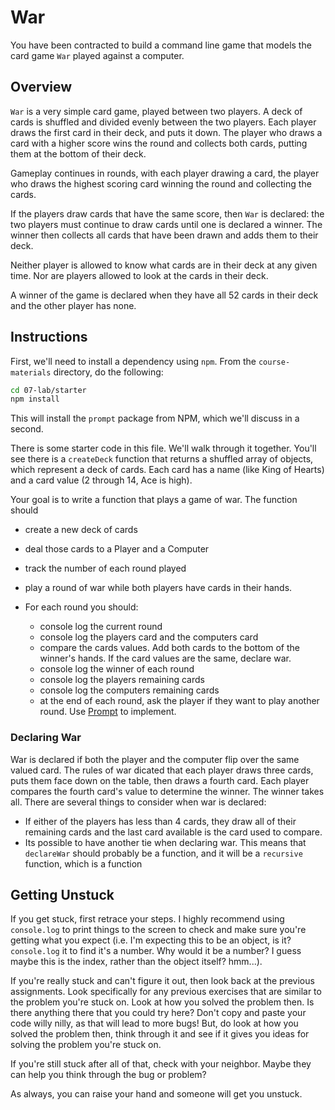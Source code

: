 # War
You have been contracted to build a command line game that models the card game `War` played against a computer.

## Overview
`War` is a very simple card game, played between two players. A deck of cards
is shuffled and divided evenly between the two players. Each player draws the
first card in their deck, and puts it down. The player who draws a card with a
higher score wins the round and collects both cards, putting them at the bottom
of their deck.

Gameplay continues in rounds, with each player drawing a card, the player who
draws the highest scoring card winning the round and collecting the cards.

If the players draw cards that have the same score, then `War` is declared: the
two players must continue to draw cards until one is declared a winner. The
winner then collects all cards that have been drawn and adds them to their deck.

Neither player is allowed to know what cards are in their deck at any given
time. Nor are players allowed to look at the cards in their deck.

A winner of the game is declared when they have all 52 cards in their deck and
the other player has none.

## Instructions

First, we'll need to install a dependency using `npm`. From the `course-materials` directory, do the following: 

```bash
cd 07-lab/starter
npm install
```

This will install the `prompt` package from NPM, which we'll discuss in a second. 


There is some starter code in this file. We'll walk through it together. You'll see there is a `createDeck` function that returns a shuffled array of objects, which represent a deck of cards. Each card has a name (like King of Hearts) and a card value (2 through 14, Ace is high). 

Your goal is to write a function that plays a game of war. The function should

 - create a new deck of cards
 - deal those cards to a Player and  a Computer
 - track the number of each round played 
 - play a round of war while both players have cards in their hands. 
 
- For each round you should: 
   - console log the current round
   - console log the players card and the computers card
   - compare the cards values. Add both cards to the bottom of the winner's hands. If the card values are the same, declare war.
   - console log the winner of each round
   - console log the players remaining cards
   - console log the computers remaining cards
   - at the end of each round, ask the player if they want to play another round. Use [Prompt](https://www.npmjs.com/package/prompt-sync) to implement. 

### Declaring War

War is declared if both the player and the computer flip over the same valued card. The rules of war dicated that each player draws three cards, puts them face down on the table, then draws a fourth card. Each player compares the fourth card's value to determine the winner. The winner takes all. There are several things to consider when war is declared: 

- If either of the players has less than 4 cards, they draw all of their remaining cards and the last card available is the card used to compare. 
- Its possible to have another tie when declaring war. This means that `declareWar` should probably be a function, and it will be a `recursive` function, which is a function  

## Getting Unstuck
If you get stuck, first retrace your steps. I highly recommend using
`console.log` to print things to the screen to check and make sure you're
getting what you expect (i.e. I'm expecting this to be an object, is it?
`console.log` it to find it's a number. Why would it be a number? I guess maybe
this is the index, rather than the object itself? hmm...).

If you're really stuck and can't figure it out, then look back at the previous
assignments. Look specifically for any previous exercises that are similar to
the problem you're stuck on. Look at how you solved the problem then. Is there
anything there that you could try here? Don't copy and paste your code willy
nilly, as that will lead to more bugs! But, do look at how you solved the
problem then, think through it and see if it gives you ideas for solving the
problem you're stuck on.

If you're still stuck after all of that, check with your neighbor. Maybe they
can help you think through the bug or problem?

As always, you can raise your hand and someone will get you unstuck. 